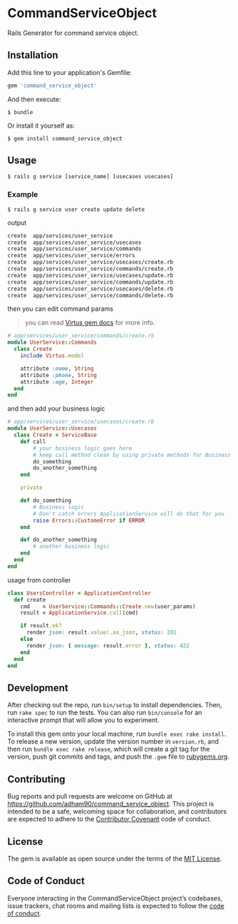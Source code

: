 # CommandServiceObject

Rails Generator for command service object.

## Installation

Add this line to your application's Gemfile:

```ruby
gem 'command_service_object'
```

And then execute:

    $ bundle

Or install it yourself as:

    $ gem install command_service_object

## Usage

    $ rails g service [service_name] [usecases usecases]
### Example

    $ rails g service user create update delete
output

```bash
create  app/services/user_service
create  app/services/user_service/usecases
create  app/services/user_service/commands
create  app/services/user_service/errors
create  app/services/user_service/usecases/create.rb
create  app/services/user_service/commands/create.rb
create  app/services/user_service/usecases/update.rb
create  app/services/user_service/commands/update.rb
create  app/services/user_service/usecases/delete.rb
create  app/services/user_service/commands/delete.rb
```
then you can edit command params
> you can read [Virtus gem docs](https://github.com/solnic/virtus) for more info. 
```ruby
# app/services/user_service/commands/create.rb
module UserService::Commands
  class Create
    include Virtus.model

    attribute :name, String
    attribute :phone, String
    attribute :age, Integer
  end
end
```
and then add your business logic
```ruby
# app/services/user_service/usecases/create.rb
module UserService::Usecases
  class Create < ServiceBase
    def call
        # your business logic goes here
        # keep call method clean by using private methods for Business logic
        do_something
        do_another_something
    end

    private

    def do_something
        # Business logic
        # Don't catch errors ApplicationService will do that for you
        raise Errors::CustomeError if ERROR
    end

    def do_another_something
        # another business logic
    end
  end
end
```

usage from controller
```ruby
class UsersController < ApplicationController
  def create
    cmd    = UserService::Commands::Create.new(user_params)
    result = ApplicationService.call(cmd)

    if result.ok?
      render json: result.value!.as_json, status: 201
    else
      render json: { message: result.error }, status: 422
    end
  end
end
```

## Development

After checking out the repo, run `bin/setup` to install dependencies. Then, run `rake spec` to run the tests. You can also run `bin/console` for an interactive prompt that will allow you to experiment.

To install this gem onto your local machine, run `bundle exec rake install`. To release a new version, update the version number in `version.rb`, and then run `bundle exec rake release`, which will create a git tag for the version, push git commits and tags, and push the `.gem` file to [rubygems.org](https://rubygems.org).

## Contributing

Bug reports and pull requests are welcome on GitHub at https://github.com/adham90/command_service_object. This project is intended to be a safe, welcoming space for collaboration, and contributors are expected to adhere to the [Contributor Covenant](http://contributor-covenant.org) code of conduct.

## License

The gem is available as open source under the terms of the [MIT License](https://opensource.org/licenses/MIT).

## Code of Conduct

Everyone interacting in the CommandServiceObject project’s codebases, issue trackers, chat rooms and mailing lists is expected to follow the [code of conduct](https://github.com/adham90/command_service_object/blob/master/CODE_OF_CONDUCT.md).
